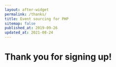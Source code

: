 ```yaml
---
layout: after-widget
permalink: /thanks/
title: Event sourcing for PHP
sitemap: false
published_at: 2019-09-26
updated_at: 2021-08-24
---
```


<h1 class="text-3xl max-w-sm mx-auto mt-4 px-8 leading-tight">
    Thank you for signing up!
</h1>
